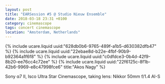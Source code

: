 ```yaml
---
layout: post
title: "EARSession #5 @ Studio Nieuw Ensemble"
date: 2018-03-18 23:31 +0100
category: cinemascope
tags: concert cinemascope
location: "Amsterdam, Netherlands"
---
```


{% include ucare.liquid uuid:"628db0b6-9765-489f-a1b5-d630382dfb47" %}
{% include ucare.liquid uuid:"22ebae8d-b22e-4fbf-90b9-b92364a1f6f8" %}
{% include ucare.liquid uuid:"c0dfdce3-0b4d-42f9-8b20-ee76cc4c72ee" %}
{% include ucare.liquid uuid:"22f6125c-8f1b-42b6-9969-e8c47998fce6" title:"Akos Nagy" %}

Sony α7 II, Isco Ultra Star Cinemascope, taking lens: Nikkor 50mm f/1.4 AI-S